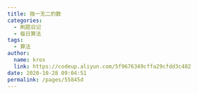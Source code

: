 ```yaml
---
title: 独一无二的数
categories: 
  - 刷题日记
  - 每日算法
tags: 
  - 算法
author: 
  name: kros
  link: https://codeup.aliyun.com/5f9676349cffa29cfdd3c482
date: 2020-10-28 09:04:51
permalink: /pages/55845d
---
```

